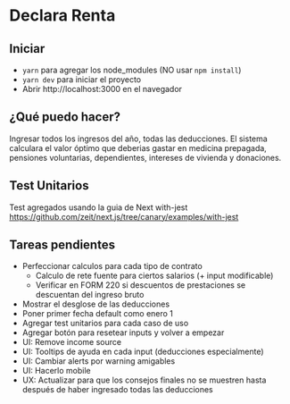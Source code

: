 # Declara Renta

## Iniciar
* `yarn` para agregar los node_modules (NO usar `npm install`)
* `yarn dev` para iniciar el proyecto
* Abrir http://localhost:3000 en el navegador

## ¿Qué puedo hacer?
Ingresar todos los ingresos del año, todas las deducciones. El sistema calculara el valor óptimo que deberias gastar en medicina prepagada, pensiones voluntarias, dependientes, intereses de vivienda y donaciones.

## Test Unitarios
Test agregados usando la guia de Next with-jest https://github.com/zeit/next.js/tree/canary/examples/with-jest

## Tareas pendientes
* Perfeccionar calculos para cada tipo de contrato
    * Calculo de rete fuente para ciertos salarios (+ input modificable)
    * Verificar en FORM 220 si descuentos de prestaciones se descuentan del ingreso bruto
* Mostrar el desglose de las deducciones
* Poner primer fecha default como enero 1
* Agregar test unitarios para cada caso de uso
* Agregar botón para resetear inputs y volver a empezar
* UI: Remove income source
* UI: Tooltips de ayuda en cada input (deducciones especialmente)
* UI: Cambiar alerts por warning amigables
* UI: Hacerlo mobile
* UX: Actualizar para que los consejos finales no se muestren hasta después de haber ingresado todas las deducciones
